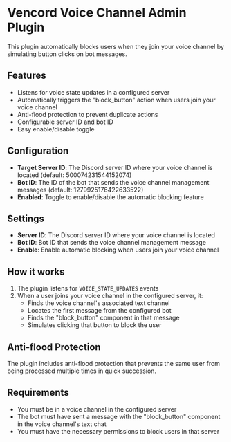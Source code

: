 # Vencord Voice Channel Admin Plugin

This plugin automatically blocks users when they join your voice channel by simulating button clicks on bot messages.

## Features

- Listens for voice state updates in a configured server
- Automatically triggers the "block_button" action when users join your voice channel
- Anti-flood protection to prevent duplicate actions
- Configurable server ID and bot ID
- Easy enable/disable toggle

## Configuration

- **Target Server ID**: The Discord server ID where your voice channel is located (default: 500074231544152074)
- **Bot ID**: The ID of the bot that sends the voice channel management messages (default: 1279925176422633522)
- **Enabled**: Toggle to enable/disable the automatic blocking feature

## Settings

- **Server ID**: The Discord server ID where your voice channel is located
- **Bot ID**: Bot ID that sends the voice channel management message
- **Enable**: Enable automatic blocking when users join your voice channel

## How it works

1. The plugin listens for `VOICE_STATE_UPDATES` events
2. When a user joins your voice channel in the configured server, it:
   - Finds the voice channel's associated text channel
   - Locates the first message from the configured bot
   - Finds the "block_button" component in that message
   - Simulates clicking that button to block the user

## Anti-flood Protection

The plugin includes anti-flood protection that prevents the same user from being processed multiple times in quick succession.

## Requirements

- You must be in a voice channel in the configured server
- The bot must have sent a message with the "block_button" component in the voice channel's text chat
- You must have the necessary permissions to block users in that server

